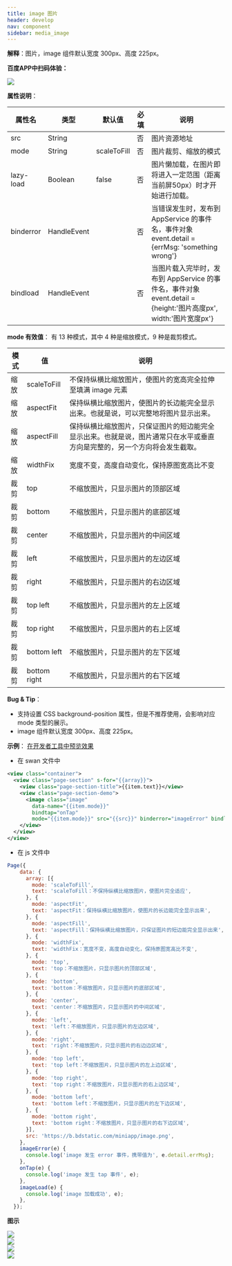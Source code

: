 ```yaml
---
title: image 图片
header: develop
nav: component
sidebar: media_image
---
```




**解释**：图片，image 组件默认宽度 300px、高度 225px。

**百度APP中扫码体验：**

<img src="https://b.bdstatic.com/miniapp/assets/images/doc_demo/image.png"  class="demo-qrcode-image" />

**属性说明**：

|属性名 |类型  |默认值  | 必填 |说明|
|---- | ---- | ---- |---- |---- |
| src | String  |  | 否 |图片资源地址|
| mode | String  | scaleToFill | 否 |图片裁剪、缩放的模式|
|lazy-load | Boolean  |false | 否 |图片懒加载，在图片即将进入一定范围（距离当前屏50px）时才开始进行加载。|
| binderror |HandleEvent | | 否 |当错误发生时，发布到 AppService 的事件名，事件对象 event.detail = {errMsg: 'something wrong'}|
| bindload | HandleEvent  | | 否 |当图片载入完毕时，发布到 AppService 的事件名，事件对象 event.detail = {height:'图片高度px', width:'图片宽度px'}|


**mode 有效值**： 有 13 种模式，其中 4 种是缩放模式，9 种是裁剪模式。

|模式 |值  |说明|
|--- | ---- |---- |
| 缩放 | scaleToFill  |不保持纵横比缩放图片，使图片的宽高完全拉伸至填满 image 元素|
| 缩放 |aspectFit  |保持纵横比缩放图片，使图片的长边能完全显示出来。也就是说，可以完整地将图片显示出来。|
| 缩放 | aspectFill  |保持纵横比缩放图片，只保证图片的短边能完全显示出来。也就是说，图片通常只在水平或垂直方向是完整的，另一个方向将会发生截取。|
| 缩放 | widthFix |宽度不变，高度自动变化，保持原图宽高比不变|
| 裁剪 | top |不缩放图片，只显示图片的顶部区域|
| 裁剪 | bottom |不缩放图片，只显示图片的底部区域|
| 裁剪 | center |不缩放图片，只显示图片的中间区域|
| 裁剪 | left |不缩放图片，只显示图片的左边区域|
| 裁剪 | right |不缩放图片，只显示图片的右边区域|
| 裁剪 | top left |不缩放图片，只显示图片的左上区域|
| 裁剪 | top right |不缩放图片，只显示图片的右上区域|
| 裁剪 | bottom left |不缩放图片，只显示图片的左下区域|
| 裁剪 | bottom right |不缩放图片，只显示图片的右下区域|

**Bug & Tip**：

* 支持设置 CSS background-position 属性，但是不推荐使用，会影响对应 mode 类型的展示。
* image 组件默认宽度 300px、高度 225px。

**示例**：
  <a href="swanide://fragment/a65834765b18e32b8bbf4473c526c4141565503512941" title="在开发者工具中预览效果" target="_self">在开发者工具中预览效果</a>

* 在 swan 文件中

```xml
<view class="container">
  <view class="page-section" s-for="{{array}}">
    <view class="page-section-title">{{item.text}}</view>
    <view class="page-section-demo">
      <image class="image"
        data-name="{{item.mode}}"
        bindtap="onTap"
        mode="{{item.mode}}" src="{{src}}" binderror="imageError" bindload="imageLoad" />
    </view>
  </view>
</view>
```
* 在 js 文件中

```js
Page({
    data: {
      array: [{
        mode: 'scaleToFill',
        text: 'scaleToFill：不保持纵横比缩放图片，使图片完全适应',
      }, {
        mode: 'aspectFit',
        text: 'aspectFit：保持纵横比缩放图片，使图片的长边能完全显示出来',
      }, {
        mode: 'aspectFill',
        text: 'aspectFill：保持纵横比缩放图片，只保证图片的短边能完全显示出来',
      }, {
        mode: 'widthFix',
        text: 'widthFix：宽度不变，高度自动变化，保持原图宽高比不变',
      }, {
        mode: 'top',
        text: 'top：不缩放图片，只显示图片的顶部区域',
      }, {
        mode: 'bottom',
        text: 'bottom：不缩放图片，只显示图片的底部区域',
      }, {
        mode: 'center',
        text: 'center：不缩放图片，只显示图片的中间区域',
      }, {
        mode: 'left',
        text: 'left：不缩放图片，只显示图片的左边区域',
      }, {
        mode: 'right',
        text: 'right：不缩放图片，只显示图片的右边边区域',
      }, {
        mode: 'top left',
        text: 'top left：不缩放图片，只显示图片的左上边区域',
      }, {
        mode: 'top right',
        text: 'top right：不缩放图片，只显示图片的右上边区域',
      }, {
        mode: 'bottom left',
        text: 'bottom left：不缩放图片，只显示图片的左下边区域',
      }, {
        mode: 'bottom right',
        text: 'bottom right：不缩放图片，只显示图片的右下边区域',
      }],
      src: 'https://b.bdstatic.com/miniapp/image.png',
    },
    imageError(e) {
      console.log('image 发生 error 事件，携带值为', e.detail.errMsg);
    },
    onTap(e) {
      console.log('image 发生 tap 事件', e);
    },
    imageLoad(e) {
      console.log('image 加载成功', e);
    },
  });

```
**图示**

<div class="m-doc-custom-examples">
    <div class="m-doc-custom-examples-correct">
        <img src="../../../img/component/image01.jpeg">
    </div>
    <div class="m-doc-custom-examples-correct">
        <img src="../../../img/component/image02.jpeg">
    </div>
    <div class="m-doc-custom-examples-correct">
        <img src="../../../img/component/image03.jpeg">
    </div>
    <div class="m-doc-custom-examples-correct">
        <img src="../../../img/component/image04.jpeg">
    </div>
</div>

